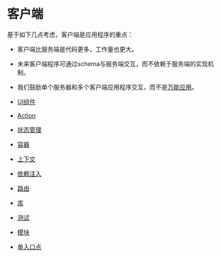 # 客户端

基于如下几点考虑，客户端是应用程序的重点：

* 客户端比服务端是代码更多，工作量也更大。
* 未来客户端程序可通过schema与服务端交互，而不依赖于服务端的实现机制。
* 我们鼓励单个服务器和多个客户端应用程序交互，而不是[万能应用](https://voice.kadira.io/say-no-to-isomorphic-apps-b7b7c419c634#.hogcs5r24)。


* [UI组件](ui.md)
* [Action](action.md)
* [状态管理](state.md)
* [容器](container.md)
* [上下文](context.md)
* [依赖注入](di.md)
* [路由](route.md)
* [库](lib.md)
* [测试](test.md)
* [模块](module.md)
* [单入口点](entry.md)
